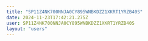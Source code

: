 ```yaml
---
title: "SP11Z4NK700NNJA0CY895WNBKDZZ1XKRT1YRZB40S"
date: 2024-11-23T17:42:21.275Z
user: SP11Z4NK700NNJA0CY895WNBKDZZ1XKRT1YRZB40S
layout: "users"
---
```

    